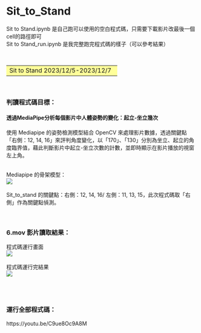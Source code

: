 # Sit_to_Stand

Sit to Stand.ipynb 是自己跑可以使用的空白程式碼，只需要下載影片改最後一個cell的路徑即可<br>
Sit to Stand_run.ipynb 是我完整跑完程式碼的樣子（可以參考結果）


&emsp;<font size=6><table><tr><td bgcolor=#ffff99> 
Sit to Stand 2023/12/5-2023/12/7&ensp; </td></tr></table></font>
<br>
<h3>判讀程式碼目標：</h3>
<h4>透過MediaPipe分析每個影片中人體姿勢的變化：起立-坐立幾次</h4> 

使用 Mediapipe 的姿勢檢測模型結合 OpenCV 來處理影片數據，透過關鍵點「右側：12, 14, 16」來評判角度變化，以「170」、「130」分別為坐立、起立的角度臨界值，藉此判斷影片中起立-坐立次數的計數，並即時顯示在影片播放的視窗左上角。
<br>
<br>

Mediapipe 的骨架模型：
<br>
![](https://imgur.com/C98MGPb.png)<br>
<br>
Sit_to_stand 的關鍵點：右側：12, 14, 16/ 左側：11, 13, 15，此次程式碼取「右側」作為關鍵點偵測。
<br>
<br>
<br>
<h3>6.mov 影片讀取結果：</h3>

程式碼運行畫面<br>
![](https://imgur.com/HQbCSQ0.png)<br>
<br>
程式碼運行完結果<br>
![](https://imgur.com/kVSayuH.png)<br>
<br>
<br>
<br>
<h3>運行全部程式碼：</h3>
https://youtu.be/C9ue8Oc9A8M
<br>
<br>
<br>
